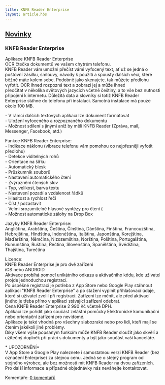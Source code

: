 ```yaml
---
title: KNFB Reader Enterprise
layout: article.hbs
---
```

## [Novinky](index.php)

### KNFB Reader Enterprise

Aplikace KNFB Reader Enterprise  
OCR čtečka dokumentů ve vašem chytrém telefonu.  
KNFB Reader vám umožní přečíst vámi vyfocený text, ať už se jedná o poštovní zásilku, smlouvy, návody k použití a spousty dalších věcí, které běžně máte kolem sebe. Podobně jako skenujete, tak můžete předlohu vyfotit. OCR ihned rozpozná text a zobrazí jej a může ihned  
předčítat v několika světových jazycích včetně češtiny, a to vše bez nutnosti připojení k internetu. Důležitá data a slovníky si totiž KNFB Reader Enterprise stáhne do telefonu při instalaci. Samotná instalace má pouze okolo 100 MB.  
  
\- V rámci dalších textových aplikací lze dokument formátovat  
\- Uložení vyfoceného a rozpoznaného dokumentu  
\- Možnost sdílení s jinými aniž by měli KNFB Reader (Zpráva, mail, Messenger, Facebook, atd.)  
  
Funkce KNFB Reader Enterprise:  
\- Indikace náklonu (vibrace telefonu vám pomohou co nejpřesněji vyfotit předlohu)  
\- Detekce viditelných rohů  
\- Orientace na šířku  
\- Automatický blesk  
\- Průzkumník souborů  
\- Nastavení automatického čtení  
\- Zvýraznění čtených slov  
\- Typ, velikost, barva textu  
\- Nastavení pozadí a vzdálenost řádků  
\- Hlasitost a rychlost řeči  
\- Číst / pozastavit  
\- Velmi srozumitelné hlasové syntézy pro čtení (  
\- Možnost automatické zálohy na Drop Box  
  
Jazyky KNFB Reader Enterprise:  
Angličtina, Arabština, Čeština, Čínština, Dánština, Finština, Francouzština, Hebrejština, Hindština, Indonéština, Italština, Japonština, Korejština, Maďarština, Němčina, Nizozemština, Norština, Polština, Portugalština, Rumunština, Ruština, Řečtina, Slovenština, Španělština, Švédština, Thajština, Turečtina  
  
Licence:  
KNFB Reader Enterprise je pro dvě zařízení  
iOS nebo ANDROID  
Aktivace probíhá pomocí unikátního odkazu a aktivačního kódu, kde uživatel projde jednoduchou registrací.  
Po úspěšné registraci je potřeba z App Store nebo Google Play stáhnout aplikaci "KNFB Reader Enterprise" a po stažení vyplnit přihlašovací údaje, které si uživatel zvolil při registraci. Zařízení lze měnit, ale před aktivací jiného je třeba přímo v aplikaci stávající zařízení odebrat.  
Cena KNFB Reader Enterprise 2 990 Kč včetně DPH.  
Aplikaci lze pořídit jako součást zvláštní pomůcky Elektronické komunikační nebo orientační zařízení pro nevidomé.  
Aplikace je také vhodná pro všechny slabozraké nebo pro lidi, kteří mají se čtením jakékoli jiné problémy.  
Díky všem výše popsaným funkcím může KNFB Reader sloužit jako skvělí a užitečný doplněk při práci s dokumenty a být jako součást vaší kanceláře.  
  
  
\* UPOZORNĚNÍ*  
V App Store a Google Play naleznete i samostatnou verzi KNFB Reader (bez označení Enterprise) za stejnou cenu. Jedná se o stejný program od stejného výrobce, ale bez možnosti mít KNFB Reader na dvou zařízeních.  
Pro další informace a případné objednávky nás neváhejte kontaktovat.

  
  

Komentáře: [0 komentářů](komentare.php?typ2=0&id=67)
